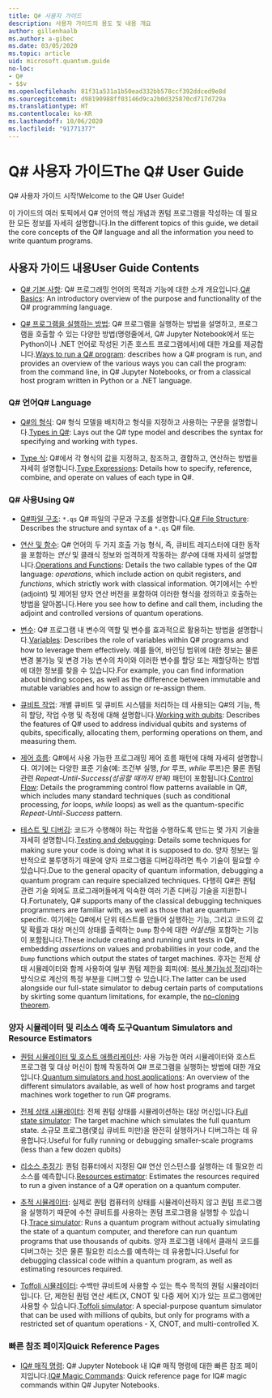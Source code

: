 ```yaml
---
title: Q# 사용자 가이드
description: 사용자 가이드의 용도 및 내용 개요
author: gillenhaalb
ms.author: a-gibec
ms.date: 03/05/2020
ms.topic: article
uid: microsoft.quantum.guide
no-loc:
- Q#
- $$v
ms.openlocfilehash: 81f31a531a1b50ead332bb578ccf392ddced9e8d
ms.sourcegitcommit: d98190988ff03146d9ca2b0d325870cd717d729a
ms.translationtype: HT
ms.contentlocale: ko-KR
ms.lasthandoff: 10/06/2020
ms.locfileid: "91771377"
---
```

# <a name="the-no-locq-user-guide"></a><span data-ttu-id="2a6d9-103">Q# 사용자 가이드</span><span class="sxs-lookup"><span data-stu-id="2a6d9-103">The Q# User Guide</span></span>

<span data-ttu-id="2a6d9-104">Q# 사용자 가이드 시작!</span><span class="sxs-lookup"><span data-stu-id="2a6d9-104">Welcome to the Q# User Guide!</span></span> 

<span data-ttu-id="2a6d9-105">이 가이드의 여러 토픽에서 Q# 언어의 핵심 개념과 퀀텀 프로그램을 작성하는 데 필요한 모든 정보를 자세히 설명합니다.</span><span class="sxs-lookup"><span data-stu-id="2a6d9-105">In the different topics of this guide, we detail the core concepts of the Q# language and all the information you need to write quantum programs.</span></span>

## <a name="user-guide-contents"></a><span data-ttu-id="2a6d9-106">사용자 가이드 내용</span><span class="sxs-lookup"><span data-stu-id="2a6d9-106">User Guide Contents</span></span>

- <span data-ttu-id="2a6d9-107">[Q# 기본 사항](xref:microsoft.quantum.guide.basics): Q# 프로그래밍 언어의 목적과 기능에 대한 소개 개요입니다.</span><span class="sxs-lookup"><span data-stu-id="2a6d9-107">[Q# Basics](xref:microsoft.quantum.guide.basics): An introductory overview of the purpose and functionality of the Q# programming language.</span></span> 

- <span data-ttu-id="2a6d9-108">[Q# 프로그램을 실행하는 방법](xref:microsoft.quantum.guide.host-programs): Q# 프로그램을 실행하는 방법을 설명하고, 프로그램을 호출할 수 있는 다양한 방법(명령줄에서, Q# Jupyter Notebook에서 또는 Python이나 .NET 언어로 작성된 기존 호스트 프로그램에서)에 대한 개요를 제공합니다.</span><span class="sxs-lookup"><span data-stu-id="2a6d9-108">[Ways to run a Q# program](xref:microsoft.quantum.guide.host-programs): describes how a Q# program is run, and provides an overview of the various ways you can call the program: from the command line, in Q# Jupyter Notebooks, or from a classical host program written in Python or a .NET language.</span></span>

### <a name="no-locq-language"></a><span data-ttu-id="2a6d9-109">Q# 언어</span><span class="sxs-lookup"><span data-stu-id="2a6d9-109">Q# Language</span></span>

- <span data-ttu-id="2a6d9-110">[Q#의 형식](xref:microsoft.quantum.guide.types): Q# 형식 모델을 배치하고 형식을 지정하고 사용하는 구문을 설명합니다.</span><span class="sxs-lookup"><span data-stu-id="2a6d9-110">[Types in Q#](xref:microsoft.quantum.guide.types): Lays out the Q# type model and describes the syntax for specifying and working with types.</span></span>

- <span data-ttu-id="2a6d9-111">[Type 식](xref:microsoft.quantum.guide.expressions): Q#에서 각 형식의 값을 지정하고, 참조하고, 결합하고, 연산하는 방법을 자세히 설명합니다.</span><span class="sxs-lookup"><span data-stu-id="2a6d9-111">[Type Expressions](xref:microsoft.quantum.guide.expressions): Details how to specify, reference, combine, and operate on values of each type in Q#.</span></span> 

### <a name="using-no-locq"></a><span data-ttu-id="2a6d9-112">Q# 사용</span><span class="sxs-lookup"><span data-stu-id="2a6d9-112">Using Q#</span></span>

- <span data-ttu-id="2a6d9-113">[Q#파일 구조](xref:microsoft.quantum.guide.filestructure): `*.qs` Q# 파일의 구문과 구조를 설명합니다.</span><span class="sxs-lookup"><span data-stu-id="2a6d9-113">[Q# File Structure](xref:microsoft.quantum.guide.filestructure): Describes the structure and syntax of a `*.qs` Q# file.</span></span>

- <span data-ttu-id="2a6d9-114">[연산 및 함수](xref:microsoft.quantum.guide.operationsfunctions): Q# 언어의 두 가지 호출 가능 형식, 즉, 큐비트 레지스터에 대한 동작을 포함하는 *연산* 및 클래식 정보와 엄격하게 작동하는 *함수*에 대해 자세히 설명합니다.</span><span class="sxs-lookup"><span data-stu-id="2a6d9-114">[Operations and Functions](xref:microsoft.quantum.guide.operationsfunctions): Details the two callable types of the Q# language: *operations*, which include action on qubit registers, and *functions*, which strictly work with classical information.</span></span> 
    <span data-ttu-id="2a6d9-115">여기에서는 수반(adjoint) 및 제어된 양자 연산 버전을 포함하여 이러한 형식을 정의하고 호출하는 방법을 알아봅니다.</span><span class="sxs-lookup"><span data-stu-id="2a6d9-115">Here you see how to define and call them, including the adjoint and controlled versions of quantum operations.</span></span>

- <span data-ttu-id="2a6d9-116">[변수](xref:microsoft.quantum.guide.variables): Q# 프로그램 내 변수의 역할 및 변수를 효과적으로 활용하는 방법을 설명합니다.</span><span class="sxs-lookup"><span data-stu-id="2a6d9-116">[Variables](xref:microsoft.quantum.guide.variables): Describes the role of variables within Q# programs and how to leverage them effectively.</span></span> 
    <span data-ttu-id="2a6d9-117">예를 들어, 바인딩 범위에 대한 정보는 물론 변경 불가능 및 변경 가능 변수의 차이와 이러한 변수를 할당 또는 재할당하는 방법에 대한 정보를 찾을 수 있습니다.</span><span class="sxs-lookup"><span data-stu-id="2a6d9-117">For example, you can find information about binding scopes, as well as the difference between immutable and mutable variables and how to assign or re-assign them.</span></span>

- <span data-ttu-id="2a6d9-118">[큐비트 작업](xref:microsoft.quantum.guide.qubits): 개별 큐비트 및 큐비트 시스템을 처리하는 데 사용되는 Q#의 기능, 특히 할당, 작업 수행 및 측정에 대해 설명합니다.</span><span class="sxs-lookup"><span data-stu-id="2a6d9-118">[Working with qubits](xref:microsoft.quantum.guide.qubits): Describes the features of Q# used to address individual qubits and systems of qubits, specifically, allocating them, performing operations on them, and measuring them.</span></span> 

- <span data-ttu-id="2a6d9-119">[제어 흐름](xref:microsoft.quantum.guide.controlflow): Q#에서 사용 가능한 프로그래밍 제어 흐름 패턴에 대해 자세히 설명합니다. 여기에는 다양한 표준 기술(예: 조건부 실행, *for* 루프, *while* 루프)은 물론 퀀텀 관련 *Repeat-Until-Success(성공할 때까지 반복)* 패턴이 포함됩니다.</span><span class="sxs-lookup"><span data-stu-id="2a6d9-119">[Control Flow](xref:microsoft.quantum.guide.controlflow): Details the programming control flow patterns available in Q#, which includes many standard techniques (such as conditional processing, *for* loops, *while* loops) as well as the quantum-specific *Repeat-Until-Success* pattern.</span></span>

- <span data-ttu-id="2a6d9-120">[테스트 및 디버깅](xref:microsoft.quantum.guide.testingdebugging): 코드가 수행해야 하는 작업을 수행하도록 만드는 몇 가지 기술을 자세히 설명합니다.</span><span class="sxs-lookup"><span data-stu-id="2a6d9-120">[Testing and debugging](xref:microsoft.quantum.guide.testingdebugging): Details some techniques for making sure your code is doing what it is supposed to do.</span></span> 
    <span data-ttu-id="2a6d9-121">양자 정보는 일반적으로 불투명하기 때문에 양자 프로그램을 디버깅하려면 특수 기술이 필요할 수 있습니다.</span><span class="sxs-lookup"><span data-stu-id="2a6d9-121">Due to the general opacity of quantum information, debugging a quantum program can require specialized techniques.</span></span> 
    <span data-ttu-id="2a6d9-122">다행히 Q#은 퀀텀 관련 기술 외에도 프로그래머들에게 익숙한 여러 기존 디버깅 기술을 지원합니다.</span><span class="sxs-lookup"><span data-stu-id="2a6d9-122">Fortunately, Q# supports many of the classical debugging techniques programmers are familiar with, as well as those that are quantum-specific.</span></span> <span data-ttu-id="2a6d9-123">여기에는 Q#에서 단위 테스트를 만들어 실행하는 기능, 그리고 코드의 값 및 확률과 대상 머신의 상태를 출력하는 `Dump` 함수에 대한 *어설션*을 포함하는 기능이 포함됩니다.</span><span class="sxs-lookup"><span data-stu-id="2a6d9-123">These include creating and running unit tests in Q#, embedding *assertions* on values and probabilities in your code, and the `Dump` functions which output the states of target machines.</span></span> 
    <span data-ttu-id="2a6d9-124">후자는 전체 상태 시뮬레이터와 함께 사용하여 일부 퀀텀 제한을 회피(예: [복사 불가능성 정리](xref:microsoft.quantum.concepts.pauli))하는 방식으로 계산의 특정 부분을 디버그할 수 있습니다.</span><span class="sxs-lookup"><span data-stu-id="2a6d9-124">The latter can be used alongside our full-state simulator to debug certain parts of computations by skirting some quantum limitations, for example, the [no-cloning theorem](xref:microsoft.quantum.concepts.pauli).</span></span>

### <a name="quantum-simulators-and-resource-estimators"></a><span data-ttu-id="2a6d9-125">양자 시뮬레이터 및 리소스 예측 도구</span><span class="sxs-lookup"><span data-stu-id="2a6d9-125">Quantum Simulators and Resource Estimators</span></span>

- <span data-ttu-id="2a6d9-126">[퀀텀 시뮬레이터 및 호스트 애플리케이션](xref:microsoft.quantum.machines): 사용 가능한 여러 시뮬레이터와 호스트 프로그램 및 대상 머신이 함께 작동하여 Q# 프로그램을 실행하는 방법에 대한 개요입니다.</span><span class="sxs-lookup"><span data-stu-id="2a6d9-126">[Quantum simulators and host applications](xref:microsoft.quantum.machines): An overview of the different simulators available, as well of how host programs and target machines work together to run Q# programs.</span></span>

- <span data-ttu-id="2a6d9-127">[전체 상태 시뮬레이터](xref:microsoft.quantum.machines.full-state-simulator): 전체 퀀텀 상태를 시뮬레이션하는 대상 머신입니다.</span><span class="sxs-lookup"><span data-stu-id="2a6d9-127">[Full state simulator](xref:microsoft.quantum.machines.full-state-simulator): The target machine which simulates the full quantum state.</span></span> <span data-ttu-id="2a6d9-128">소규모 프로그램(몇십 큐비트 미만)을 완전히 실행하거나 디버그하는 데 유용합니다.</span><span class="sxs-lookup"><span data-stu-id="2a6d9-128">Useful for fully running or debugging smaller-scale programs (less than a few dozen qubits)</span></span>

- <span data-ttu-id="2a6d9-129">[리소스 추정기](xref:microsoft.quantum.machines.resources-estimator): 퀀텀 컴퓨터에서 지정된 Q# 연산 인스턴스를 실행하는 데 필요한 리소스를 예측합니다.</span><span class="sxs-lookup"><span data-stu-id="2a6d9-129">[Resources estimator](xref:microsoft.quantum.machines.resources-estimator): Estimates the resources required to run a given instance of a Q# operation on a quantum computer.</span></span>

- <span data-ttu-id="2a6d9-130">[추적 시뮬레이터](xref:microsoft.quantum.machines.qc-trace-simulator.intro): 실제로 퀀텀 컴퓨터의 상태를 시뮬레이션하지 않고 퀀텀 프로그램을 실행하기 때문에 수천 큐비트를 사용하는 퀀텀 프로그램을 실행할 수 있습니다.</span><span class="sxs-lookup"><span data-stu-id="2a6d9-130">[Trace simulator](xref:microsoft.quantum.machines.qc-trace-simulator.intro): Runs a quantum program without actually simulating the state of a quantum computer, and therefore can run quantum programs that use thousands of qubits.</span></span> <span data-ttu-id="2a6d9-131">양자 프로그램 내에서 클래식 코드를 디버그하는 것은 물론 필요한 리소스를 예측하는 데 유용합니다.</span><span class="sxs-lookup"><span data-stu-id="2a6d9-131">Useful for debugging classical code within a quantum program, as well as estimating resources required.</span></span>

- <span data-ttu-id="2a6d9-132">[Toffoli 시뮬레이터](xref:microsoft.quantum.machines.toffoli-simulator): 수백만 큐비트에 사용할 수 있는 특수 목적의 퀀텀 시뮬레이터입니다. 단, 제한된 퀀텀 연산 세트(X, CNOT 및 다중 제어 X)가 있는 프로그램에만 사용할 수 있습니다.</span><span class="sxs-lookup"><span data-stu-id="2a6d9-132">[Toffoli simulator](xref:microsoft.quantum.machines.toffoli-simulator): A special-purpose quantum simulator that can be used with millions of qubits, but only for programs with a restricted set of quantum operations - X, CNOT, and multi-controlled X.</span></span>

### <a name="quick-reference-pages"></a><span data-ttu-id="2a6d9-133">빠른 참조 페이지</span><span class="sxs-lookup"><span data-stu-id="2a6d9-133">Quick Reference Pages</span></span>

- <span data-ttu-id="2a6d9-134">[IQ# 매직 명령](xref:microsoft.quantum.guide.quickref.iqsharp): Q# Jupyter Notebook 내 IQ# 매직 명령에 대한 빠른 참조 페이지입니다.</span><span class="sxs-lookup"><span data-stu-id="2a6d9-134">[IQ# Magic Commands](xref:microsoft.quantum.guide.quickref.iqsharp): Quick reference page for IQ# magic commands within Q# Jupyter Notebooks.</span></span>
